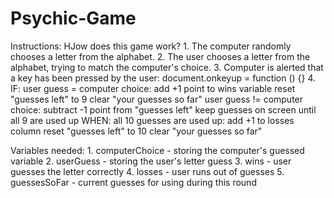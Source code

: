 # Psychic-Game 
Instructions:
HJow does this game work?
    1. The computer randomly chooses a letter from the alphabet.
    2. The user chooses a letter from the alphabet, trying to match the computer's choice. 
    3. Computer is alerted that a key has been pressed by the user: document.onkeyup = function () {}
    4. IF:
        user guess = computer choice:
            add +1 point to wins variable
            reset "guesses left" to 9
            clear "your guesses so far"
        user guess != computer choice:
            subtract -1 point from "guesses left"
            keep guesses on screen until all 9 are used up
        WHEN:
            all 10 guesses are used up: 
                add +1 to losses column
                reset "guesses left" to 10
                clear "your guesses so far"

Variables needed:
    1. computerChoice - storing the computer's guessed variable
    2. userGuess - storing the user's letter guess
    3. wins - user guesses the letter correctly
    4. losses - user runs out of guesses
    5. guessesSoFar - current guesses for using during this round